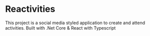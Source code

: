 # Reactivities
This project is a social media styled application to create and attend activities. Built with .Net Core &amp; React with Typescript
